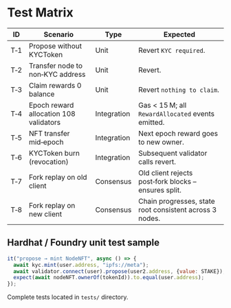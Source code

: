 # Test Matrix

| ID | Scenario | Type | Expected |
|----|----------|------|----------|
| T‑1 | Propose without KYCToken | Unit | Revert `KYC required`. |
| T‑2 | Transfer node to non‑KYC address | Unit | Revert. |
| T‑3 | Claim rewards 0 balance | Unit | Revert `nothing to claim`. |
| T‑4 | Epoch reward allocation 108 validators | Integration | Gas < 15 M; all `RewardAllocated` events emitted. |
| T‑5 | NFT transfer mid‑epoch | Integration | Next epoch reward goes to new owner. |
| T‑6 | KYCToken burn (revocation) | Integration | Subsequent validator calls revert. |
| T‑7 | Fork replay on old client | Consensus | Old client rejects post‑fork blocks – ensures split. |
| T‑8 | Fork replay on new client | Consensus | Chain progresses, state root consistent across 3 nodes. |

## Hardhat / Foundry unit test sample

```js
it("propose → mint NodeNFT", async () => {
  await kyc.mint(user.address, "ipfs://meta");
  await validator.connect(user).propose(user2.address, {value: STAKE});
  expect(await nodeNFT.ownerOf(tokenId)).to.equal(user.address);
});
```

Complete tests located in `tests/` directory.
